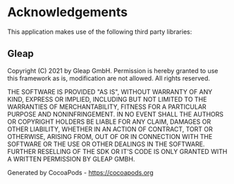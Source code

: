 # Acknowledgements
This application makes use of the following third party libraries:

## Gleap

Copyright (C) 2021 by Gleap GmbH. Permission is hereby granted to use this framework as is, modification are not allowed. All rights reserved.

THE SOFTWARE IS PROVIDED "AS IS", WITHOUT WARRANTY OF ANY KIND, EXPRESS OR IMPLIED, INCLUDING BUT NOT LIMITED TO THE WARRANTIES OF MERCHANTABILITY, FITNESS FOR A PARTICULAR PURPOSE AND NONINFRINGEMENT. IN NO EVENT SHALL THE AUTHORS OR COPYRIGHT HOLDERS BE LIABLE FOR ANY CLAIM, DAMAGES OR OTHER LIABILITY, WHETHER IN AN ACTION OF CONTRACT, TORT OR OTHERWISE, ARISING FROM, OUT OF OR IN CONNECTION WITH THE SOFTWARE OR THE USE OR OTHER DEALINGS IN THE SOFTWARE. FURTHER RESELLING OF THE SDK OR IT'S CODE IS ONLY GRANTED WITH A WRITTEN PERMISSION BY GLEAP GMBH.

Generated by CocoaPods - https://cocoapods.org

